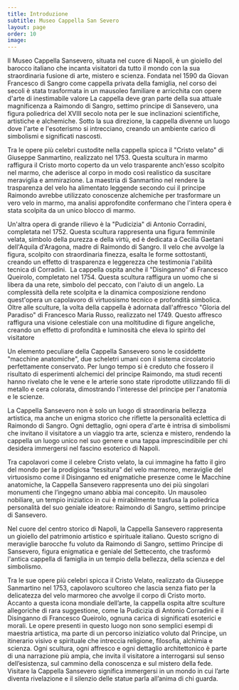 ```yaml
---
title: Introduzione
subtitle: Museo Cappella San Severo 
layout: page
order: 10
image: 
---
```



Il Museo Cappella Sansevero, situata nel cuore di Napoli, è un gioiello del barocco italiano che incanta visitatori da tutto il mondo con la sua straordinaria fusione di arte, mistero e scienza. Fondata nel 1590 da Giovan Francesco di Sangro come cappella privata della famiglia, nel corso dei secoli è stata trasformata in un mausoleo familiare e arricchita con opere d'arte di inestimabile valore
La cappella deve gran parte della sua attuale magnificenza a Raimondo di Sangro, settimo principe di Sansevero, una figura poliedrica del XVIII secolo nota per le sue inclinazioni scientifiche, artistiche e alchemiche. Sotto la sua direzione, la cappella divenne un luogo dove l'arte e l'esoterismo si intrecciano, creando un ambiente carico di simbolismi e significati nascosti.

Tra le opere più celebri custodite nella cappella spicca il "Cristo velato" di Giuseppe Sanmartino, realizzato nel 1753. Questa scultura in marmo raffigura il Cristo morto coperto da un velo trasparente anch'esso scolpito nel marmo, che aderisce al corpo in modo così realistico da suscitare meraviglia e ammirazione. La maestria di Sanmartino nel rendere la trasparenza del velo ha alimentato leggende secondo cui il principe Raimondo avrebbe utilizzato conoscenze alchemiche per trasformare un vero velo in marmo, ma analisi approfondite confermano che l'intera opera è stata scolpita da un unico blocco di marmo. 

Un'altra opera di grande rilievo è la "Pudicizia" di Antonio Corradini, completata nel 1752. Questa scultura rappresenta una figura femminile velata, simbolo della purezza e della virtù, ed è dedicata a Cecilia Gaetani dell'Aquila d'Aragona, madre di Raimondo di Sangro. Il velo che avvolge la figura, scolpito con straordinaria finezza, esalta le forme sottostanti, creando un effetto di trasparenza e leggerezza che testimonia l'abilità tecnica di Corradini. ​
La cappella ospita anche il "Disinganno" di Francesco Queirolo, completato nel 1754. Questa scultura raffigura un uomo che si libera da una rete, simbolo del peccato, con l'aiuto di un angelo. La complessità della rete scolpita e la dinamica composizione rendono quest'opera un capolavoro di virtuosismo tecnico e profondità simbolica. ​
Oltre alle sculture, la volta della cappella è adornata dall'affresco "Gloria del Paradiso" di Francesco Maria Russo, realizzato nel 1749. Questo affresco raffigura una visione celestiale con una moltitudine di figure angeliche, creando un effetto di profondità e luminosità che eleva lo spirito del visitatore

Un elemento peculiare della Cappella Sansevero sono le cosiddette "macchine anatomiche", due scheletri umani con il sistema circolatorio perfettamente conservato. Per lungo tempo si è creduto che fossero il risultato di esperimenti alchemici del principe Raimondo, ma studi recenti hanno rivelato che le vene e le arterie sono state riprodotte utilizzando fili di metallo e cera colorata, dimostrando l'interesse del principe per l'anatomia e le scienze. ​

La Cappella Sansevero non è solo un luogo di straordinaria bellezza artistica, ma anche un enigma storico che riflette la personalità eclettica di Raimondo di Sangro. Ogni dettaglio, ogni opera d'arte è intrisa di simbolismi che invitano il visitatore a un viaggio tra arte, scienza e mistero, rendendo la cappella un luogo unico nel suo genere e una tappa imprescindibile per chi desidera immergersi nel fascino esoterico di Napoli.​

Tra capolavori come il celebre Cristo velato, la cui immagine ha fatto il giro del mondo per la prodigiosa “tessitura” del velo marmoreo, meraviglie del virtuosismo come il Disinganno ed enigmatiche presenze come le Macchine anatomiche, la Cappella Sansevero rappresenta uno dei più singolari monumenti che l’ingegno umano abbia mai concepito. Un mausoleo nobiliare, un tempio iniziatico in cui è mirabilmente trasfusa la poliedrica personalità del suo geniale ideatore: Raimondo di Sangro, settimo principe di Sansevero.

Nel cuore del centro storico di Napoli, la Cappella Sansevero rappresenta un gioiello del patrimonio artistico e spirituale italiano. Questo scrigno di meraviglie barocche fu voluto da Raimondo di Sangro, settimo Principe di Sansevero, figura enigmatica e geniale del Settecento, che trasformò l'antica cappella di famiglia in un tempio della bellezza, della scienza e del simbolismo.

Tra le sue opere più celebri spicca il Cristo Velato, realizzato da Giuseppe Sanmartino nel 1753, capolavoro scultoreo che lascia senza fiato per la delicatezza del velo marmoreo che avvolge il corpo di Cristo morto. Accanto a questa icona mondiale dell’arte, la cappella ospita altre sculture allegoriche di rara suggestione, come la Pudicizia di Antonio Corradini e il Disinganno di Francesco Queirolo, ognuna carica di significati esoterici e morali.
Le opere presenti in questo luogo non sono semplici esempi di maestria artistica, ma parte di un percorso iniziatico voluto dal Principe, un itinerario visivo e spirituale che intreccia religione, filosofia, alchimia e scienza. Ogni scultura, ogni affresco e ogni dettaglio architettonico è parte di una narrazione più ampia, che invita il visitatore a interrogarsi sul senso dell’esistenza, sul cammino della conoscenza e sul mistero della fede.
Visitare la Cappella Sansevero significa immergersi in un mondo in cui l’arte diventa rivelazione e il silenzio delle statue parla all’anima di chi guarda.
